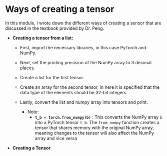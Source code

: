 # **Ways of creating a tensor**

In this module, I wrote down the different ways of creating a sensor that are discussed in the textbook provided by Dr. Peng.

* **Creating a tensor from a list:**

  * First, import the necessary libraries, in this case PyTorch and NumPy.
  * Next, set the printing precision of the NumPy array to 3 decimal places.
  * Create a list for the first tensor.
  * Create an array for the second tensor, in here it is specified that the data type of the elements should be 32-bit integers.
  * Lastly, convert the list and numpy array into tensors and print.

    * Note:
      * **`t_b = torch.from_numpy(b)`** : This converts the NumPy array `b` into a PyTorch tensor `t_b`. The `from_numpy` function creates a tensor that shares memory with the original NumPy array, meaning changes to the tensor will also affect the NumPy array and vice versa
* **Creating a Tensor**
